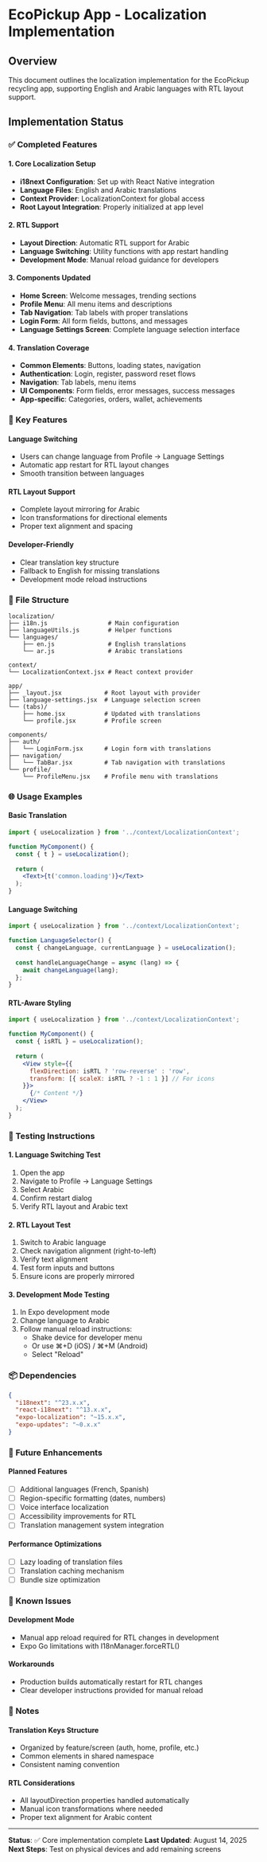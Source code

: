# EcoPickup App - Localization Implementation

## Overview
This document outlines the localization implementation for the EcoPickup recycling app, supporting English and Arabic languages with RTL layout support.

## Implementation Status

### ✅ Completed Features

#### 1. Core Localization Setup
- **i18next Configuration**: Set up with React Native integration
- **Language Files**: English and Arabic translations
- **Context Provider**: LocalizationContext for global access
- **Root Layout Integration**: Properly initialized at app level

#### 2. RTL Support
- **Layout Direction**: Automatic RTL support for Arabic
- **Language Switching**: Utility functions with app restart handling
- **Development Mode**: Manual reload guidance for developers

#### 3. Components Updated
- **Home Screen**: Welcome messages, trending sections
- **Profile Menu**: All menu items and descriptions
- **Tab Navigation**: Tab labels with proper translations
- **Login Form**: All form fields, buttons, and messages
- **Language Settings Screen**: Complete language selection interface

#### 4. Translation Coverage
- **Common Elements**: Buttons, loading states, navigation
- **Authentication**: Login, register, password reset flows
- **Navigation**: Tab labels, menu items
- **UI Components**: Form fields, error messages, success messages
- **App-specific**: Categories, orders, wallet, achievements

### 🔧 Key Features

#### Language Switching
- Users can change language from Profile → Language Settings
- Automatic app restart for RTL layout changes
- Smooth transition between languages

#### RTL Layout Support
- Complete layout mirroring for Arabic
- Icon transformations for directional elements
- Proper text alignment and spacing

#### Developer-Friendly
- Clear translation key structure
- Fallback to English for missing translations
- Development mode reload instructions

### 📁 File Structure

```
localization/
├── i18n.js                 # Main configuration
├── languageUtils.js        # Helper functions
└── languages/
    ├── en.js               # English translations
    └── ar.js               # Arabic translations

context/
└── LocalizationContext.jsx # React context provider

app/
├── _layout.jsx            # Root layout with provider
├── language-settings.jsx  # Language selection screen
└── (tabs)/
    ├── home.jsx           # Updated with translations
    └── profile.jsx        # Profile screen

components/
├── auth/
│   └── LoginForm.jsx      # Login form with translations
├── navigation/
│   └── TabBar.jsx         # Tab navigation with translations
└── profile/
    └── ProfileMenu.jsx    # Profile menu with translations
```

### 🌐 Usage Examples

#### Basic Translation
```jsx
import { useLocalization } from '../context/LocalizationContext';

function MyComponent() {
  const { t } = useLocalization();
  
  return (
    <Text>{t('common.loading')}</Text>
  );
}
```

#### Language Switching
```jsx
import { useLocalization } from '../context/LocalizationContext';

function LanguageSelector() {
  const { changeLanguage, currentLanguage } = useLocalization();
  
  const handleLanguageChange = async (lang) => {
    await changeLanguage(lang);
  };
}
```

#### RTL-Aware Styling
```jsx
import { useLocalization } from '../context/LocalizationContext';

function MyComponent() {
  const { isRTL } = useLocalization();
  
  return (
    <View style={{ 
      flexDirection: isRTL ? 'row-reverse' : 'row',
      transform: [{ scaleX: isRTL ? -1 : 1 }] // For icons
    }}>
      {/* Content */}
    </View>
  );
}
```

### 🔄 Testing Instructions

#### 1. Language Switching Test
1. Open the app
2. Navigate to Profile → Language Settings
3. Select Arabic
4. Confirm restart dialog
5. Verify RTL layout and Arabic text

#### 2. RTL Layout Test
1. Switch to Arabic language
2. Check navigation alignment (right-to-left)
3. Verify text alignment
4. Test form inputs and buttons
5. Ensure icons are properly mirrored

#### 3. Development Mode Testing
1. In Expo development mode
2. Change language to Arabic
3. Follow manual reload instructions:
   - Shake device for developer menu
   - Or use ⌘+D (iOS) / ⌘+M (Android)
   - Select "Reload"

### 📦 Dependencies

```json
{
  "i18next": "^23.x.x",
  "react-i18next": "^13.x.x",
  "expo-localization": "~15.x.x",
  "expo-updates": "~0.x.x"
}
```

### 🚀 Future Enhancements

#### Planned Features
- [ ] Additional languages (French, Spanish)
- [ ] Region-specific formatting (dates, numbers)
- [ ] Voice interface localization
- [ ] Accessibility improvements for RTL
- [ ] Translation management system integration

#### Performance Optimizations
- [ ] Lazy loading of translation files
- [ ] Translation caching mechanism
- [ ] Bundle size optimization

### 🐛 Known Issues

#### Development Mode
- Manual app reload required for RTL changes in development
- Expo Go limitations with I18nManager.forceRTL()

#### Workarounds
- Production builds automatically restart for RTL changes
- Clear developer instructions provided for manual reload

### 📝 Notes

#### Translation Keys Structure
- Organized by feature/screen (auth, home, profile, etc.)
- Common elements in shared namespace
- Consistent naming convention

#### RTL Considerations
- All layoutDirection properties handled automatically
- Manual icon transformations where needed
- Proper text alignment for Arabic content

---

**Status**: ✅ Core implementation complete
**Last Updated**: August 14, 2025
**Next Steps**: Test on physical devices and add remaining screens
